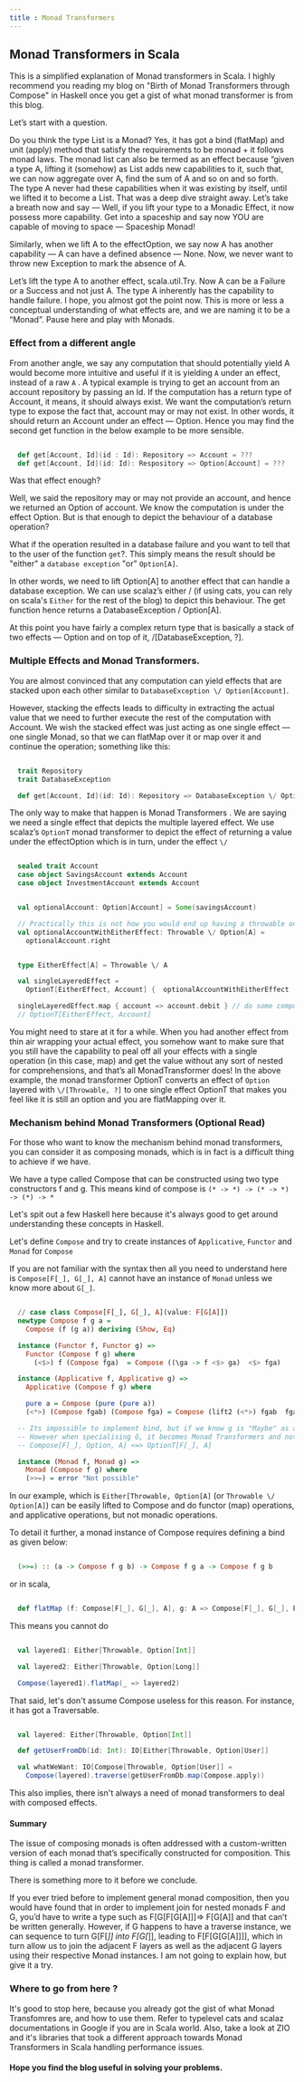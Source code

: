 ```yaml
---
title : Monad Transformers
---
```


## Monad Transformers in Scala

This is a simplified explanation of Monad transformers in Scala. I highly recommend you reading my blog
on "Birth of Monad Transformers through Compose" in Haskell once you get a gist of what monad transformer is from this blog.

Let’s start with a question.

Do you think the type List is a Monad? Yes, it has got a bind (flatMap) and unit (apply) method that
satisfy the requirements to be monad + it follows monad laws. The monad list can also be termed as an effect
because “given a type A, lifting it (somehow) as List adds new capabilities to it, such that, we can now aggregate over A,
find the sum of A and so on and so forth. The type A never had these capabilities when it was existing by itself, until
we lifted it to become a List. That was a deep dive straight away. Let’s take a breath now and say — Well, if you lift your type to a Monadic Effect,
it now possess more capability. Get into a spaceship and say now YOU are capable of moving to space — Spaceship Monad!

Similarly, when we lift A to the effectOption, we say now A has another capability —
A can have a defined absence — None. Now, we never want to throw new Exception to mark the absence of A.

Let’s lift the type A to another effect, scala.util.Try. Now A can be a Failure or a Success and not just A.
The type A inherently has the capability to handle failure. I hope, you almost got the point now.
This is more or less a conceptual understanding of what effects are, and we are naming it to be a “Monad”. Pause here and play with Monads.


### Effect from a different angle

From another angle, we say any computation that should potentially yield A would become more intuitive and useful if it is yielding `A` under an effect, instead of a raw `A` .
A typical example is trying to get an account from an account repository by passing an Id. If the computation has a return type of Account, it means, it should always exist.
We want the computation’s return type to expose the fact that, account may or may not exist.
In other words, it should return an Account under an effect — Option. Hence you may find the second get function in the below example to be more sensible.


``` scala

  def get[Account, Id](id : Id): Repository => Account = ???
  def get[Account, Id](id: Id): Respository => Option[Account] = ???


```

Was that effect enough?

Well, we said the repository may or may not provide an account, and hence we returned an Option of account.
We know the computation is under the effect Option. But is that enough to depict the behaviour of a database operation?

What if the operation resulted in a database failure and you want to tell that to the user of the function `get`?.
This simply means the result should be "either" a `database exception` "or" `Option[A]`.

In other words, we need to lift Option[A] to another effect that can handle a database exception.
We can use scalaz’s either \/ (if using cats, you can rely on scala's `Either` for the rest of the blog) to depict this behaviour.
The get function hence returns a DatabaseException \/ Option[A].

At this point you have fairly a complex return type that is basically a stack of two effects — Option and on top of it, \/[DatabaseException, ?].

### Multiple Effects and Monad Transformers.

You are almost convinced that any computation can yield effects that are stacked upon each other similar to `DatabaseException \/ Option[Account]`.

However, stacking the effects leads to difficulty in extracting the actual value that we need to further execute the rest of the computation with Account.
We wish the stacked effect was just acting as one single effect — one single Monad, so that we can flatMap over it or map over it and continue the operation; something like this:

``` scala

  trait Repository
  trait DatabaseException

  def get[Account, Id](id: Id): Repository => DatabaseException \/ Option[Account] = ???


```

The only way to make that happen is Monad Transformers . We are saying we need a single effect that depicts the multiple layered effect.
We use scalaz’s `OptionT` monad transformer to depict the effect of returning a value under the effectOption which is in turn, under the effect `\/`


``` scala

  sealed trait Account
  case object SavingsAccount extends Account
  case object InvestmentAccount extends Account


  val optionalAccount: Option[Account] = Some(savingsAccount)

  // Practically this is not how you would end up having a throwable on left. This is just to allign the types.
  val optionalAccountWithEitherEffect: Throwable \/ Option[A] =
    optionalAccount.right


```

``` scala

  type EitherEffect[A] = Throwable \/ A

  val singleLayeredEffect =
    OptionT[EitherEffect, Account] {  optionalAccountWithEitherEffect  }

  singleLayeredEffect.map { account => account.debit } // do some computation with account straight away
  // OptionT[EitherEffect, Account]


```

You might need to stare at it for a while. When you had another effect from thin air wrapping your actual effect,
you somehow want to make sure that you still have the capability to peal off all your effects with a single operation (in this case, map)
and get the value without any sort of nested for comprehensions, and that’s all MonadTransformer does! In the above example, the monad transformer OptionT converts an effect of
`Option` layered with `\/[Throwable, ?]` to one single effect OptionT that makes you feel like it is still an option and you are flatMapping over it.


### Mechanism behind Monad Transformers (Optional Read)

For those who want to know the mechanism behind monad transformers, you can consider it as composing monads, which is in fact is a difficult thing to achieve if we have.

We have a type called Compose that can be constructed using two type constructors f and g. This means kind of compose is `(* -> *) -> (* -> *) -> (*) -> *`

Let's spit out a few Haskell here because it's always good to get
around understanding these concepts in Haskell.

Let's define `Compose` and try to create instances of `Applicative`, `Functor` and `Monad` for `Compose`

If you are not familiar with the syntax then all you need to understand here is `Compose[F[_], G[_], A]` cannot have an instance of
`Monad` unless we know more about `G[_]`.

``` haskell

  // case class Compose[F[_], G[_], A](value: F[G[A]])
  newtype Compose f g a =
    Compose (f (g a)) deriving (Show, Eq)

  instance (Functor f, Functor g) =>
    Functor (Compose f g) where
      (<$>) f (Compose fga)  = Compose ((\ga -> f <$> ga)  <$> fga)

  instance (Applicative f, Applicative g) =>
    Applicative (Compose f g) where

    pure a = Compose (pure (pure a))
    (<*>) (Compose fgab) (Compose fga) = Compose (lift2 (<*>) fgab  fga)

  -- Its impossible to implement bind, but if we know g is "Maybe" as an example, then its possible.
  -- However when specialising G, it becomes Monad Transformers and not actually Compose.
  -- Compose[F[_], Option, A] <=> OptionT[F[_], A]

  instance (Monad f, Monad g) =>
    Monad (Compose f g) where
    (>>=) = error "Not possible"

```

In our example, which is  `Either[Throwable, Option[A]` (or `Throwable \/ Option[A]`) can be easily lifted to Compose
and do functor (map) operations, and applicative operations, but not monadic operations.

To detail it further, a monad instance of Compose requires defining a bind as given below:

``` haskell

  (>>=) :: (a -> Compose f g b) -> Compose f g a -> Compose f g b


```

or in scala,

``` scala

  def flatMap (f: Compose[F[_], G[_], A], g: A => Compose[F[_], G[_], B]): Compose[F[_], G[_], B] = ???


```

This means you cannot do

``` scala

  val layered1: Either[Throwable, Option[Int]]

  val layered2: Either[Throwable, Option[Long]]

  Compose(layered1).flatMap(_ => layered2)


```

That said, let's don't assume Compose useless for this reason. For instance, it has got a Traversable.

``` scala

  val layered: Either[Throwable, Option[Int]]

  def getUserFromDb(id: Int): IO[Either[Throwable, Option[User]]

  val whatWeWant: IO[Compose[Throwable, Option[User]] =
    Compose(layered).traverse(getUserFromDb.map(Compose.apply))


```

This also implies, there isn't always a need of monad transformers to deal with composed effects.

#### Summary

The issue of composing monads is often addressed with a custom-written version of each monad that’s specifically constructed for composition.
This thing is called a monad transformer.

There is something more to it before we conclude.

If you ever tried before to implement general monad composition, then you would have found that in order to implement join for nested monads F and G, you’d have to write a type such as F[G[F[G[A]]]=> F[G[A]] and that can’t be written generally. However, if G happens to have a traverse instance, we can sequence to turn G[F[_]] into F[G[_]], leading to F[F[G[G[A]]]], which in turn allow us to join the adjacent F layers as well as the adjacent G layers using their respective Monad instances. I am not going to explain how, but give it a try.


### Where to go from here ?

It's good to stop here, because you already got the gist of what Monad Transfomres are, and how to use them. Refer to typelevel cats and scalaz documentations
in Google if you are in Scala world. Also, take a look at ZIO and it's libraries that took a different approach towards Monad Transformers in Scala handling performance issues.


#### Hope you find the blog useful in solving your problems.

